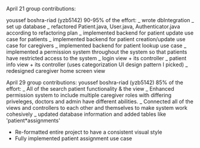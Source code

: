 April 21 group contributions:

youssef boshra-riad (yzb5142) 90-95% of the effort:
_ wrote dbIntegration
_ set up database
_ refactored Patient.java, User.java, Authenticator.java according to refactoring plan
_ implemented backend for patient update use case for patients
_ implemented backend for patient creation/update use case for caregivers
_ implemented backend for patient lookup use case
_ implemented a permission system throughout the system so that patients have restricted access to the system
_ login view + its controller
_ patient info view + its controller (uses categorization UI design pattern I picked)
_ redesigned caregiver home screen view

April 29 group contributions:
youssef boshra-riad (yzb5142) 85% of the effort:
_ All of the search patient functionality & the view
_ Enhanced permission system to include multiple caregiver roles with differing priveleges, doctors and admin have different abilities.
_ Connected all of the views and controllers to each other and themselves to make system work cohesively
_ updated database information and added tables like 'patient\*assignments'

- Re-formatted entire project to have a consistent visual style
- Fully implemented patient assignment use case
